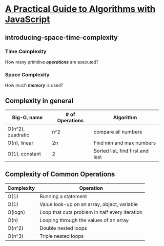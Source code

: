 # [A Practical Guide to Algorithms with JavaScript](https://slides.com/bgando/intro-to-algorithms)



## introducing-space-time-complexity

### **Time** Complexity

How many primitive ***operations*** are executed?

### **Space** Complexity

How much ***memory*** is used?



## Complexity in general

| Big-O, name       | # of Operations | Algorithm                        |
| ----------------- | --------------- | -------------------------------- |
| O(n^2), quadratic | n^2             | compare all numbers              |
| O(n), linear      | 2n              | Find min and max numbers         |
| O(1), constant    | 2               | Sorted list, find first and last |



##  Complexity of Common Operations

| Complexity | Operation                                      |
| ---------- | ---------------------------------------------- |
| O(1)       | Running a statement                            |
| O(1)       | Value look-up on an array, object, variable    |
| O(logn)    | Loop that cuts problem in half every iteration |
| O(n)       | Looping through the values of an array         |
| O(n^2)     | Double nested loops                            |
| O(n^3)     | Triple nested loops                            |